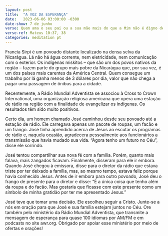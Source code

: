 ```yaml
---
layout: post
title:  "A VOZ DA ESPERANÇA"
date:   2023-06-06 03:00:00 -0300 
date-show: 7 de junho
verse: Quem ama o seu pai ou a sua mãe mais do que a Mim não é digno de Mim; quem ama o seu filho ou a sua filha mais do que a Mim não é digno de Mim; e quem não toma a sua cruz e vem após Mim não é digno de Mim.
verse-ref: Mateus 10:37, 38
categories: meditation pt
---
```


Francia Sirpi é um povoado distante localizado na densa selva da Nicarágua. Lá não há água corrente, nem eletricidade, nem comunicação com o exterior. Os indígenas miskitos – que são um dos povos nativos da região – fazem parte do grupo mais pobre da Nicarágua que, por sua vez, é um dos países mais carentes da América Central. Quem consegue um trabalho por lá ganha menos de 3 dólares por dia, valor que não chega a pagar uma passagem de ônibus para a cidade.

Recentemente, a Rádio Mundial Adventista se associou à Cross to Crown International, uma organização religiosa americana que opera uma estação de rádio na região com a finalidade de evangelizar os indígenas. Os resultados têm sido muito positivos.

Certo dia, um homem chamado José caminhou desde seu povoado até a estação de rádio. Ele carregava apenas um pacote de roupas, um facão e um frango. José tinha aprendido acerca de Jesus ao escutar os programas de rádio e, naquela ocasião, agradecera pessoalmente aos funcionários a transmissão que havia mudado sua vida. “Agora tenho um futuro no Céu”, disse ele sorrindo.

José tentou compartilhar sua nova fé com a família. Porém, quanto mais falava, mais zangados ficavam. Finalmente, disseram para ele ir embora. Quando José chegou à emissora, disse para o diretor da rádio que estava triste por ter deixado a família, mas, ao mesmo tempo, estava feliz porque havia conhecido Jesus. Antes de ir embora para outro povoado, José deu o frango de presente para o diretor e disse: “É a única coisa que tenho além da roupa e do facão. Mas gostaria que ficasse com este presente como um símbolo de minha gratidão por ter me apresentado Jesus.”

José teve que tomar uma decisão. Ele escolheu seguir a Cristo. Junte-se a nós em oração para que José e sua família estejam juntos no Céu. Ore também pelo ministério da Rádio Mundial Adventista, que transmite a mensagem de esperança para quase 100 idiomas por AM/FM e em podcasts no site awr.org. Obrigado por apoiar esse ministério por meio de ofertas e orações!
